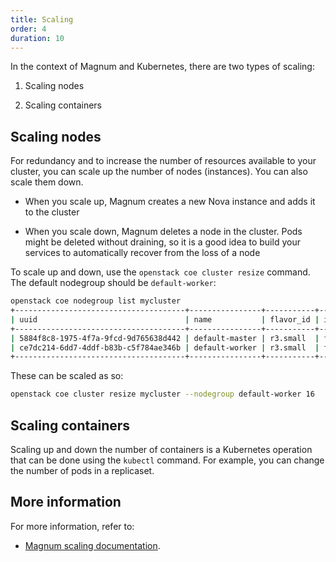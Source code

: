 ```yaml
---
title: Scaling
order: 4
duration: 10
---
```


In the context of Magnum and Kubernetes, there are two types of scaling:

1. Scaling nodes

1. Scaling containers

## Scaling nodes

For redundancy and to increase the number of resources available to your
cluster, you can scale up the number of nodes (instances). You can also scale
them down.

- When you scale up, Magnum creates a new Nova instance and adds it to the
   cluster

- When you scale down, Magnum deletes a node in the cluster. Pods might be
   deleted without draining, so it is a good idea to build your services
   to automatically recover from the loss of a node

To scale up and down, use the `openstack coe cluster resize` command. The
default nodegroup should be `default-worker`:

```sh
openstack coe nodegroup list mycluster
+--------------------------------------+----------------+-----------+------------------+------------+---------------+--------+
| uuid                                 | name           | flavor_id | image_id         | node_count | status        | role   |
+--------------------------------------+----------------+-----------+------------------+------------+---------------+--------+
| 5884f8c8-1975-4f7a-9fcd-9d765638d442 | default-master | r3.small  | fedora-coreos-32 |          2 | UPDATE_FAILED | master |
| ce7dc214-6dd7-4ddf-b83b-c5f784ae346b | default-worker | r3.small  | fedora-coreos-32 |         14 | UPDATE_FAILED | worker |
+--------------------------------------+----------------+-----------+------------------+------------+---------------+--------+
```

These can be scaled as so:

```sh
openstack coe cluster resize mycluster --nodegroup default-worker 16
```

## Scaling containers

Scaling up and down the number of containers is a Kubernetes operation that
can be done using the `kubectl` command.  For example, you can change the
number of pods in a replicaset.

## More information

For more information, refer to:
- [Magnum scaling
documentation](https://docs.openstack.org/magnum/latest/user/#scaling).

